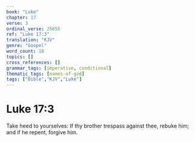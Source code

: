 ```yaml
---
book: "Luke"
chapter: 17
verse: 3
ordinal_verse: 25655
ref: "Luke 17:3"
translation: "KJV"
genre: "Gospel"
word_count: 18
topics: []
cross_references: []
grammar_tags: [imperative, conditional]
thematic_tags: [names-of-god]
tags: ["Bible","KJV","Luke"]
---
```


# Luke 17:3

Take heed to yourselves: If thy brother trespass against thee, rebuke him; and if he repent, forgive him.
